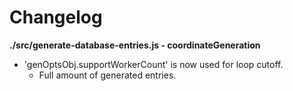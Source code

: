 # Changelog

**./src/generate-database-entries.js - coordinateGeneration**
* 'genOptsObj.supportWorkerCount' is now used for loop cutoff.
	* Full amount of generated entries.

